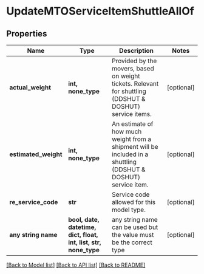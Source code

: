 # UpdateMTOServiceItemShuttleAllOf


## Properties
Name | Type | Description | Notes
------------ | ------------- | ------------- | -------------
**actual_weight** | **int, none_type** | Provided by the movers, based on weight tickets. Relevant for shuttling (DDSHUT &amp; DOSHUT) service items. | [optional] 
**estimated_weight** | **int, none_type** | An estimate of how much weight from a shipment will be included in a shuttling (DDSHUT &amp; DOSHUT) service item. | [optional] 
**re_service_code** | **str** | Service code allowed for this model type. | [optional] 
**any string name** | **bool, date, datetime, dict, float, int, list, str, none_type** | any string name can be used but the value must be the correct type | [optional]

[[Back to Model list]](../README.md#documentation-for-models) [[Back to API list]](../README.md#documentation-for-api-endpoints) [[Back to README]](../README.md)


